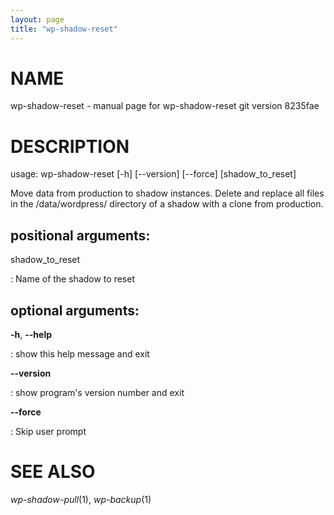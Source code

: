 ```yaml
---
layout: page
title: "wp-shadow-reset"
---
```



NAME
====

wp-shadow-reset - manual page for wp-shadow-reset git version 8235fae

DESCRIPTION
===========

usage: wp-shadow-reset \[-h\] \[\--version\] \[\--force\]
\[shadow\_to\_reset\]

Move data from production to shadow instances. Delete and replace all
files in the /data/wordpress/ directory of a shadow with a clone from
production.

positional arguments:
---------------------

shadow\_to\_reset

:   Name of the shadow to reset

optional arguments:
-------------------

**-h**, **\--help**

:   show this help message and exit

**\--version**

:   show program\'s version number and exit

**\--force**

:   Skip user prompt

SEE ALSO
========

*wp-shadow-pull*(1), *wp-backup*(1)
